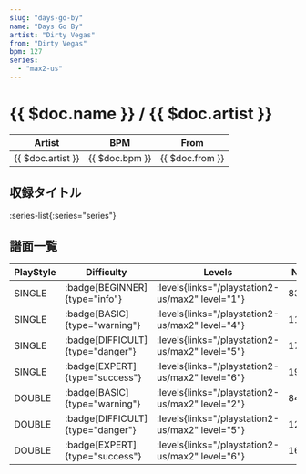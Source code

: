 ```yaml
---
slug: "days-go-by"
name: "Days Go By"
artist: "Dirty Vegas"
from: "Dirty Vegas"
bpm: 127
series:
  - "max2-us"
---
```


# {{ $doc.name }} / {{ $doc.artist }}

|Artist|BPM|From|
|------|---|----|
|{{ $doc.artist }}|{{ $doc.bpm }}|{{ $doc.from }}|

## 収録タイトル

:series-list{:series="series"}

## 譜面一覧

|PlayStyle|Difficulty|Levels|Notes|Movie|
|---------|----------|------|-----|-----|
|SINGLE| :badge[BEGINNER]{type="info"}| :levels{links="/playstation2-us/max2" level="1"}|83/0||
|SINGLE| :badge[BASIC]{type="warning"}| :levels{links="/playstation2-us/max2" level="4"}|117/13||
|SINGLE| :badge[DIFFICULT]{type="danger"}| :levels{links="/playstation2-us/max2" level="5"}|177/14||
|SINGLE| :badge[EXPERT]{type="success"}| :levels{links="/playstation2-us/max2" level="6"}|197/18||
|DOUBLE| :badge[BASIC]{type="warning"}| :levels{links="/playstation2-us/max2" level="2"}|84/7||
|DOUBLE| :badge[DIFFICULT]{type="danger"}| :levels{links="/playstation2-us/max2" level="5"}|129/6||
|DOUBLE| :badge[EXPERT]{type="success"}| :levels{links="/playstation2-us/max2" level="6"}|162/16||
